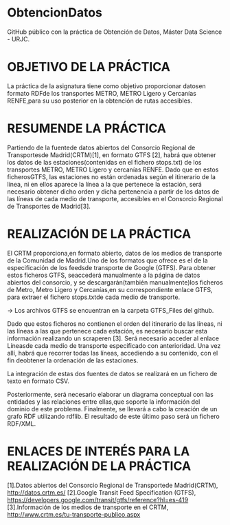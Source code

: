 # ObtencionDatos
GitHub público con la práctica de Obtención de Datos, Máster Data Science - URJC.

# OBJETIVO DE LA PRÁCTICA

La práctica de la asignatura tiene como objetivo proporcionar datosen formato RDFde los transportes METRO, METRO Ligero y Cercanías RENFE,para su uso posterior en la obtención de rutas accesibles.

# RESUMENDE LA PRÁCTICA

Partiendo de la fuentede datos abiertos del Consorcio Regional de Transportesde Madrid(CRTM)[1], en formato GTFS [2], habrá que obtener los datos de las estaciones(contenidas en el fichero stops.txt) de los transportes METRO, METRO Ligero y cercanías RENFE.
Dado que en estos ficherosGTFS, las estaciones no están ordenadas según el itinerario de la línea, ni en ellos  aparece  la  línea  a  la  que  pertenece  la  estación,  será  necesario  obtener  dicho  orden  y  dicha pertenencia  a  partir  de  los  datos  de  las  líneas  de  cada  medio  de  transporte,  accesibles en  el  Consorcio Regional de Transportes de Madrid[3].

# REALIZACIÓN DE LA PRÁCTICA

El CRTM proporciona,en formato abierto, datos de los medios de transporte de la Comunidad de Madrid.Uno  de  los  formatos  que  ofrece  es  el  de  la  especificación  de  los feedsde  transporte  de Google  (GTFS). Para obtener estos ficheros GTFS, seaccederá manualmente a la página de datos abiertos del consorcio, y  se  descargarán(también  manualmente)los  ficheros  de  Metro,  Metro  Ligero  y  Cercanías,en  su correspondiente enlace GTFS, para extraer el fichero stops.txtde cada medio de transporte. 

-> Los archivos GTFS se encuentran en la carpeta GTFS_Files del github. 

Dado que estos ficheros no contienen el orden del itinerario de las líneas, ni las líneas a las que pertenece cada estación, es necesario buscar esta información realizando un scraperen [3]. Será necesario acceder al enlace  Líneasde  cada  medio  de  transporte  especificado  con  anterioridad.  Una  vez  allí,  habrá  que recorrer todas las líneas, accediendo a su contenido, con el fin deobtener la ordenación de las estaciones.

La integración de estas dos fuentes de datos se realizará en un fichero de texto en formato CSV.

Posteriormente, será necesario elaborar un diagrama conceptual con las entidades y las relaciones entre ellas,que soporte la información del dominio de este problema. Finalmente, se llevará a cabo la creación de un grafo RDF utilizando rdflib. El resultado de este último paso será un fichero RDF/XML.

# ENLACES DE INTERÉS PARA LA REALIZACIÓN DE LA PRÁCTICA
[1].Datos abiertos del Consorcio Regional de Transportede Madrid(CRTM), http://datos.crtm.es/
[2].Google Transit Feed Specification (GTFS), https://developers.google.com/transit/gtfs/reference?hl=es-419
[3].Información  de  los medios  de  transporte  en  el  CRTM, http://www.crtm.es/tu-transporte-publico.aspx
